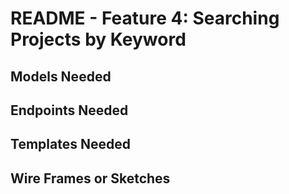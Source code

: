 # README - Feature 4: Searching Projects by Keyword

## Models Needed

## Endpoints Needed

## Templates Needed

## Wire Frames or Sketches
